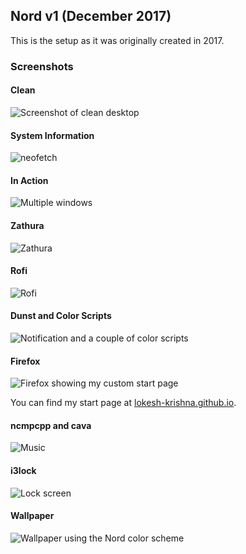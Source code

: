 ## Nord v1 (December 2017)

This is the setup as it was originally created in 2017.

### Screenshots
#### Clean
![Screenshot of clean desktop](/nord-v1/images/clean.png)
#### System Information
![neofetch](/nord-v1/images/sysinfo.png)
#### In Action
![Multiple windows](/nord-v1/images/action.png)
#### Zathura
![Zathura](/nord-v1/images/zathura.png)
#### Rofi
![Rofi](/nord-v1/images/rofi.png)
#### Dunst and Color Scripts
![Notification and a couple of color scripts](/nord-v1/images/colors.png)
#### Firefox
![Firefox showing my custom start page](/nord-v1/images/firefox.png)

You can find my start page at [lokesh-krishna.github.io](https://github.com/lokesh-krishna/lokesh-krishna.github.io).

#### ncmpcpp and cava
![Music](/nord-v1/images/music.png)

#### i3lock
![Lock screen](/nord-v1/images/lock.png)

#### Wallpaper
![Wallpaper using the Nord color scheme](/nord-v1/images/nord-arch.png)
